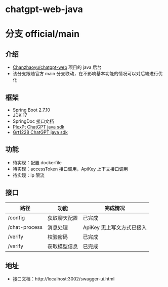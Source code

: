 # chatgpt-web-java
# 分支 official/main

## 介绍 

- [Chanzhaoyu/chatgpt-web](https://github.com/Chanzhaoyu/chatgpt-web) 项目的 java 后台
- 该分支跟随官方 main 分支联动，在不影响基本功能的情况可以对后端进行优化

## 框架

- Spring Boot 2.7.10
- JDK 17
- SpringDoc 接口文档
- [PlexPt ChatGPT java sdk](https://github.com/PlexPt/chatgpt-java)
- [Grt1228 ChatGPT java sdk](https://github.com/Grt1228/chatgpt-java)

## 功能

- 待实现：配置 dockerfile
- 待实现：accessToken 接口调用，ApiKey 上下文接口调用
- 待实现：ip 限流

## 接口

| 路径          | 功能         | 完成情况                  |
| ------------- | ------------ | ------------------------- |
| /config       | 获取聊天配置 | 已完成                    |
| /chat-process | 消息处理     | ApiKey 无上写文方式已接入 |
| /verify       | 校验密码     | 已完成                    |
| /verify       | 获取模型信息 | 已完成                    |

## 地址

- 接口文档：http://localhost:3002/swagger-ui.html

